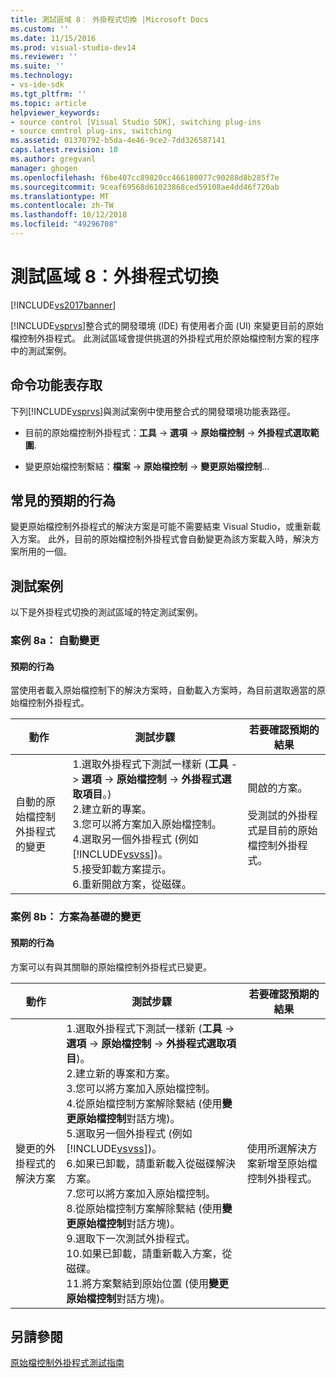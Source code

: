```yaml
---
title: 測試區域 8︰ 外掛程式切換 |Microsoft Docs
ms.custom: ''
ms.date: 11/15/2016
ms.prod: visual-studio-dev14
ms.reviewer: ''
ms.suite: ''
ms.technology:
- vs-ide-sdk
ms.tgt_pltfrm: ''
ms.topic: article
helpviewer_keywords:
- source control [Visual Studio SDK], switching plug-ins
- source control plug-ins, switching
ms.assetid: 01370792-b5da-4e46-9ce2-7dd326587141
caps.latest.revision: 10
ms.author: gregvanl
manager: ghogen
ms.openlocfilehash: f6be407cc89820cc466180077c90288d8b285f7e
ms.sourcegitcommit: 9ceaf69568d61023868ced59108ae4dd46f720ab
ms.translationtype: MT
ms.contentlocale: zh-TW
ms.lasthandoff: 10/12/2018
ms.locfileid: "49296708"
---
```

# <a name="test-area-8-plug-in-switching"></a>測試區域 8︰外掛程式切換
[!INCLUDE[vs2017banner](../../includes/vs2017banner.md)]

[!INCLUDE[vsprvs](../../includes/vsprvs-md.md)]整合式的開發環境 (IDE) 有使用者介面 (UI) 來變更目前的原始檔控制外掛程式。 此測試區域會提供挑選的外掛程式用於原始檔控制方案的程序中的測試案例。  
  
## <a name="command-menu-access"></a>命令功能表存取  
 下列[!INCLUDE[vsprvs](../../includes/vsprvs-md.md)]與測試案例中使用整合式的開發環境功能表路徑。  
  
-   目前的原始檔控制外掛程式：**工具** -> **選項** -> **原始檔控制** -> **外掛程式選取範圍**.  
  
-   變更原始檔控制繫結：**檔案** -> **原始檔控制** -> **變更原始檔控制**...  
  
## <a name="common-expected-behavior"></a>常見的預期的行為  
 變更原始檔控制外掛程式的解決方案是可能不需要結束 Visual Studio，或重新載入方案。 此外，目前的原始檔控制外掛程式會自動變更為該方案載入時，解決方案所用的一個。  
  
## <a name="test-cases"></a>測試案例  
 以下是外掛程式切換的測試區域的特定測試案例。  
  
### <a name="case-8a-automatic-change"></a>案例 8a： 自動變更  
  
#### <a name="expected-behavior"></a>預期的行為  
 當使用者載入原始檔控制下的解決方案時，自動載入方案時，為目前選取適當的原始檔控制外掛程式。  
  
|動作|測試步驟|若要確認預期的結果|  
|------------|----------------|--------------------------------|  
|自動的原始檔控制外掛程式的變更|1.選取外掛程式下測試一樣新 (**工具** -> **選項** -> **原始檔控制** -> **外掛程式選取項目**。)<br />2.建立新的專案。<br />3.您可以將方案加入原始檔控制。<br />4.選取另一個外掛程式 (例如[!INCLUDE[vsvss](../../includes/vsvss-md.md)])。<br />5.接受卸載方案提示。<br />6.重新開啟方案，從磁碟。|開啟的方案。<br /><br /> 受測試的外掛程式是目前的原始檔控制外掛程式。|  
  
### <a name="case-8b-solution-based-change"></a>案例 8b： 方案為基礎的變更  
  
#### <a name="expected-behavior"></a>預期的行為  
 方案可以有與其關聯的原始檔控制外掛程式已變更。  
  
|動作|測試步驟|若要確認預期的結果|  
|------------|----------------|--------------------------------|  
|變更的外掛程式的解決方案|1.選取外掛程式下測試一樣新 (**工具** -> **選項** -> **原始檔控制** -> **外掛程式選取項目**)。<br />2.建立新的專案和方案。<br />3.您可以將方案加入原始檔控制。<br />4.從原始檔控制方案解除繫結 (使用**變更原始檔控制**對話方塊)。<br />5.選取另一個外掛程式 (例如[!INCLUDE[vsvss](../../includes/vsvss-md.md)])。<br />6.如果已卸載，請重新載入從磁碟解決方案。<br />7.您可以將方案加入原始檔控制。<br />8.從原始檔控制方案解除繫結 (使用**變更原始檔控制**對話方塊)。<br />9.選取下一次測試外掛程式。<br />10.如果已卸載，請重新載入方案，從磁碟。<br />11.將方案繫結到原始位置 (使用**變更原始檔控制**對話方塊)。|使用所選解決方案新增至原始檔控制外掛程式。|  
  
## <a name="see-also"></a>另請參閱  
 [原始檔控制外掛程式測試指南](../../extensibility/internals/test-guide-for-source-control-plug-ins.md)

